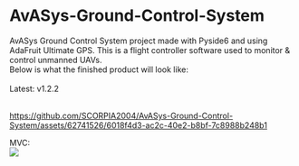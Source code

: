 # AvASys-Ground-Control-System
AvASys Ground Control System project made with Pyside6 and using AdaFruit Ultimate GPS. This is a flight controller software used to monitor & control unmanned UAVs.
<br>Below is what the finished product will look like:
<br>
<br>Latest: v1.2.2
<br>
<br>
<!--<img src="v1.2.2.png">-->

https://github.com/SCORPIA2004/AvASys-Ground-Control-System/assets/62741526/6018f4d3-ac2c-40e2-b8bf-7c8988b248b1

MVC:<br>
[![](https://mermaid.ink/img/pako:eNp1k9GOojAUhl-FdGNINmgQFYSLSWbcbOZivWKzk8yyIZUesBFaUoozjvHdtxQFHB1IoP2__5we6OkRJZwACtBodIyYYVBGZWDooWGYcgsFmIFhbnAFpjVU_2BB8SaHyuzsCpWCFlgcVjznoon75ixni7l_Ce0dv-Fd9q40TW8tT1wQEEPTzJk5A19OGQyxP517A1xBwhm5qsa23altDzwShKRXlqaUFp-al3qcRqOINXclsYQfFGcCF-O907r-fv9njMcPxuMeh4cq3k8nzuSMriRtehG4LEG0-Dxpo2sJTNJELXALn3kBzfo6Z2_U7BfPYvoFC2nG4rq8hDZpep3X8pO84kXxSXrCNRFdTZ28xpTFa2D1JXUnaPwzp9lWxgRLfA-HIJuibsGKs5Rm98gz5N1nDLKfiynvg_M8VLtW3Xc8EhKvsdiBUAZkoQJEgSlRp0F3dIR0p0coUEPVSLsIWa2-wckuE7xmpIVvW6p-ElK9orLgWvLwwBIUSFGDheqS9H2DghTnlVJLzFBwRO8osC10QIHrTha27Tn-Yrr0XHt5stAH58pvT_z28hzPcxx_7loICJVcrNuTqw-wTviqA_QCp_-lBite?type=png)](https://mermaid.live/edit#pako:eNp1k9GOojAUhl-FdGNINmgQFYSLSWbcbOZivWKzk8yyIZUesBFaUoozjvHdtxQFHB1IoP2__5we6OkRJZwACtBodIyYYVBGZWDooWGYcgsFmIFhbnAFpjVU_2BB8SaHyuzsCpWCFlgcVjznoon75ixni7l_Ce0dv-Fd9q40TW8tT1wQEEPTzJk5A19OGQyxP517A1xBwhm5qsa23altDzwShKRXlqaUFp-al3qcRqOINXclsYQfFGcCF-O907r-fv9njMcPxuMeh4cq3k8nzuSMriRtehG4LEG0-Dxpo2sJTNJELXALn3kBzfo6Z2_U7BfPYvoFC2nG4rq8hDZpep3X8pO84kXxSXrCNRFdTZ28xpTFa2D1JXUnaPwzp9lWxgRLfA-HIJuibsGKs5Rm98gz5N1nDLKfiynvg_M8VLtW3Xc8EhKvsdiBUAZkoQJEgSlRp0F3dIR0p0coUEPVSLsIWa2-wckuE7xmpIVvW6p-ElK9orLgWvLwwBIUSFGDheqS9H2DghTnlVJLzFBwRO8osC10QIHrTha27Tn-Yrr0XHt5stAH58pvT_z28hzPcxx_7loICJVcrNuTqw-wTviqA_QCp_-lBite)
